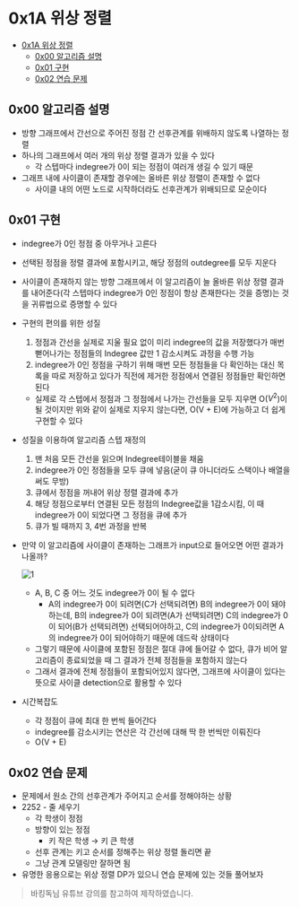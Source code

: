 # 0x1A 위상 정렬

<!--ts-->

- [0x1A 위상 정렬](#0x1a-위상-정렬)
  - [0x00 알고리즘 설명](#0x00-알고리즘-설명)
  - [0x01 구현](#0x01-구현)
  - [0x02 연습 문제](#0x02-연습-문제)

<!-- Created by https://github.com/ekalinin/github-markdown-toc -->
<!-- Added by: sungminyou, at: 2022년 7월 20일 수요일 11시 55분 43초 KST -->

<!--te-->

## 0x00 알고리즘 설명

- 방향 그래프에서 간선으로 주어진 정점 간 선후관계를 위배하지 않도록 나열하는 정렬
- 하나의 그래프에서 여러 개의 위상 정렬 결과가 있을 수 있다
  - 각 스텝마다 indegree가 0이 되는 정점이 여러개 생길 수 있기 때문
- 그래프 내에 사이클이 존재할 경우에는 올바른 위상 정렬이 존재할 수 없다
  - 사이클 내의 어떤 노드로 시작하더라도 선후관계가 위배되므로 모순이다

## 0x01 구현

- indegree가 0인 정점 중 아무거나 고른다
- 선택된 정점을 정렬 결과에 포함시키고, 해당 정점의 outdegree를 모두 지운다
- 사이클이 존재하지 않는 방향 그래프에서 이 알고리즘이 늘 올바른 위상 정렬 결과를 내어준다(각 스텝마다 indegree가 0인 정점이 항상 존재한다는 것을 증명)는 것을 귀류법으로 증명할 수 있다
- 구현의 편의를 위한 성질
  1. 정점과 간선을 실제로 지울 필요 없이 미리 indegree의 값을 저장했다가 매번 뻗어나가는 정점들의 Indegree 값만 1 감소시켜도 과정을 수행 가능
  2. indegree가 0인 정점을 구하기 위해 매번 모든 정점들을 다 확인하는 대신 목록을 따로 저장하고 있다가 직전에 제거한 정점에서 연결된 정점들만 확인하면 된다
  - 실제로 각 스텝에서 정점과 그 정점에서 나가는 간선들을 모두 지우면 O($V^2$)이 될 것이지만 위와 같이 실제로 지우지 않는다면, O(V + E)에 가능하고 더 쉽게 구현할 수 있다
- 성질을 이용하여 알고리즘 스텝 재정의
  1. 맨 처음 모든 간선을 읽으며 Indegree테이블을 채움
  2. indegree가 0인 정점들을 모두 큐에 넣음(굳이 큐 아니더라도 스택이나 배열을 써도 무방)
  3. 큐에서 정점을 꺼내어 위상 정렬 결과에 추가
  4. 해당 정점으로부터 연결된 모든 정점의 Indegree값을 1감소시킴, 이 때 indegree가 0이 되었다면 그 정점을 큐에 추가
  5. 큐가 빌 때까지 3, 4번 과정을 반복
- 만약 이 알고리즘에 사이클이 존재하는 그래프가 input으로 들어오면 어떤 결과가 나올까?

  ![1](https://user-images.githubusercontent.com/48282185/179886118-5bc63710-2871-4afe-9c77-f861123802c8.png)

  - A, B, C 중 어느 것도 indegree가 0이 될 수 없다
    - A의 indegree가 0이 되려면(C가 선택되려면) B의 indegree가 0이 돼야하는데, B의 indegree가 0이 되려면(A가 선택되려면) C의 indegree가 0이 되어(B가 선택되려면) 선택되어야하고, C의 indegree가 0이되려면 A의 indegree가 0이 되어야하기 때문에 데드락 상태이다
  - 그렇기 때문에 사이클에 포함된 정점은 절대 큐에 들어갈 수 없다, 큐가 비어 알고리즘이 종료되었을 때 그 결과가 전체 정점들을 포함하지 않는다
  - 그래서 결과에 전체 정점들이 포함되어있지 않다면, 그래프에 사이클이 있다는 뜻으로 사이클 detection으로 활용할 수 있다

- 시간복잡도
  - 각 정점이 큐에 최대 한 번씩 들어간다
  - indegree를 감소시키는 연산은 각 간선에 대해 딱 한 번씩만 이뤄진다
  - O(V + E)

## 0x02 연습 문제

- 문제에서 원소 간의 선후관계가 주어지고 순서를 정해야하는 상황
- 2252 - 줄 세우기
  - 각 학생이 정점
  - 방향이 있는 정점
    - 키 작은 학생 → 키 큰 학생
  - 선후 관계는 키고 순서를 정해주는 위상 정렬 돌리면 끝
  - 그냥 관계 모델링만 잘하면 됨
- 유명한 응용으로는 위상 정렬 DP가 있으니 연습 문제에 있는 것들 풀어보자

> 바킹독님 유튜브 강의를 참고하여 제작하였습니다.
